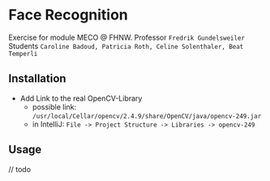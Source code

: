# Face Recognition

Exercise for module MECO @ FHNW.
Professor `Fredrik Gundelsweiler`
Students `Caroline Badoud, Patricia Roth, Celine Solenthaler, Beat Temperli`

## Installation

* Add Link to the real OpenCV-Library
  * possible link: `/usr/local/Cellar/opencv/2.4.9/share/OpenCV/java/opencv-249.jar`
  * in IntelliJ: `File -> Project Structure -> Libraries -> opencv-249`

## Usage

// todo